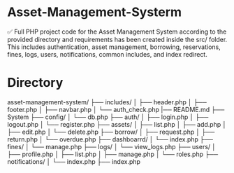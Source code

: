 # Asset-Management-Systerm
✅ Full PHP project code for the Asset Management System according to the provided directory and requirements has been created inside the src/ folder. This includes authentication, asset management, borrowing, reservations, fines, logs, users, notifications, common includes, and index redirect.

# Directory

asset-management-system/
├── includes/
│   ├── header.php
│   ├── footer.php
│   ├── navbar.php
│   └── auth_check.php
|── README.md
├── System
    ├── config/
    │   └── db.php
    ├── auth/
    │   ├── login.php
    │   ├── logout.php
    │   └── register.php
    ├── assets/
    │   ├── list.php
    │   ├── add.php
    │   ├── edit.php
    │   └── delete.php
    ├── borrow/
    │   ├── request.php
    │   ├── return.php
    │   └── overdue.php
    ├── dashboarrd/
    │   └── index.php
    ├── fines/
    │   └── manage.php
    ├── logs/
    │   └── view_logs.php
    ├── users/
    │   ├── profile.php
    │   ├── list.php
    │   ├── manage.php
    │   └── roles.php
    ├── notifications/
    │   └── index.php
    ├── index.php
